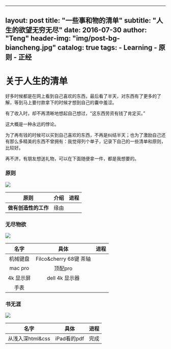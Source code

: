
---
layout:     post
title:      "一些事和物的清单"
subtitle:   "人生的欲望无穷无尽"
date:       2016-07-30
author:     "Teng"
header-img: "img/post-bg-biancheng.jpg"
catalog: true
tags:
    - Learning
    - 原则
    - 正经
---


# 关于人生的清单



好多时候都是在网上看到自己喜欢的东西，最后看了半天，对东西有了更多的了解，等到马上要付款拿下的时候才想到自己的囊中羞涩。

有了收入时，却不再清晰地想起自己想过，“这东西劳资有钱了肯定买。”

这大概是一种永远的悖论。

为了再有钱的时候可以买到自己喜欢的东西，不再是纠结半天；也为了激励自己还有那么多精美的东西不曾拥有：我觉得列个单子，记录下自己的一些清单和原则，比较好。

再不济，有朋友想送礼物，可以在下面随便拿一件，都是我想要的。

### 原则

![](http://7xtgob.com1.z0.glb.clouddn.com/16-7-30/13218729.jpg)

| 原则      |     介绍 |   进程   |
| :--------: | :--------:| :------: |
| **做有创造性的工作**  |   缘由 |    |


### 无尽物欲

![](http://7xtgob.com1.z0.glb.clouddn.com/16-7-30/93354079.jpg)

| 名字      |     具体                 |进程|
| :--------:| :--------:| :------: |
| 机械键盘   |   Filco&cherry 68键 茶轴 |    |
| mac pro |   顶配pro |    |
| 4k 显示屏 |  dell 4k 显示器|    |
|手表   |    |    |

### 书无涯

![](http://7xtgob.com1.z0.glb.clouddn.com/16-7-30/32892671.jpg)


| 名字      |     具体   |进程|
| :--------:| :--------:| :------: |
| 从浅入深html&css | iPad看的pdf   |  完成  |
